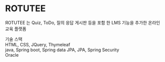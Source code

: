 # ROTUTEE
ЯOTUTEE 는 Quiz, ToDo, 질의 응답 게시판 등을 포함 한 LMS 기능을 추가한 온라인 교육 플랫폼


기술 스택 <br>
HTML, CSS, JQuery, Thymeleaf <br>
java, Spring boot, Spring data JPA, JPA, Spring Security <br>
Oracle
